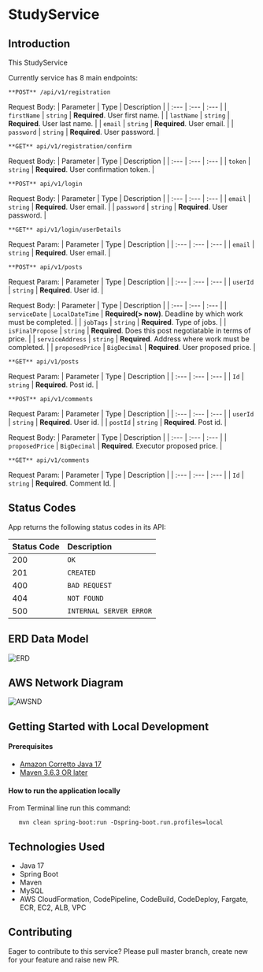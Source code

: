 # StudyService

## Introduction
This StudyService 

Currently service has 8 main endpoints:

```http
**POST** /api/v1/registration
```

Request Body:
| Parameter | Type | Description |
| :--- | :--- | :--- |
| `firstName` | `string` | **Required**. User first name. |
| `lastName` | `string` | **Required**. User last name. |
| `email` | `string` | **Required**. User email. |
| `password` | `string` | **Required**. User password. |

```http
**GET** api/v1/registration/confirm
```

Request Body:
| Parameter | Type | Description |
| :--- | :--- | :--- |
| `token` | `string` | **Required**. User confirmation token. |

```http
**POST** api/v1/login
```

Request Body:
| Parameter | Type | Description |
| :--- | :--- | :--- |
| `email` | `string` | **Required**. User email. |
| `password` | `string` | **Required**. User password. |

```http
**GET** api/v1/login/userDetails
```

Request Param:
| Parameter | Type | Description |
| :--- | :--- | :--- |
| `email` | `string` | **Required**. User email. |

```http
**POST** api/v1/posts
```

Request Param:
| Parameter | Type | Description |
| :--- | :--- | :--- |
| `userId` | `string` | **Required**. User id. |

Request Body:
| Parameter | Type | Description |
| :--- | :--- | :--- |
| `serviceDate` | `LocalDateTime` | **Required(> now)**. Deadline by which work must be completed. |
| `jobTags` | `string` | **Required**. Type of jobs. |
| `isFinalPropose` | `string` | **Required**. Does this post negotiatable in terms of price. |
| `serviceAddress` | `string` | **Required**. Address where work must be completed. |
| `proposedPrice` | `BigDecimal` | **Required**. User proposed price. |

```http
**GET** api/v1/posts
```

Request Param:
| Parameter | Type | Description |
| :--- | :--- | :--- |
| `Id` | `string` | **Required**. Post id. |

```http
**POST** api/v1/comments
```

Request Param:
| Parameter | Type | Description |
| :--- | :--- | :--- |
| `userId` | `string` | **Required**. User id. |
| `postId` | `string` | **Required**. Post id. |

Request Body:
| Parameter | Type | Description |
| :--- | :--- | :--- |
| `proposedPrice` | `BigDecimal` | **Required**. Executor proposed price. |

```http
**GET** api/v1/comments
```

Request Param:
| Parameter | Type | Description |
| :--- | :--- | :--- |
| `Id` | `string` | **Required**. Comment Id. |

## Status Codes

App returns the following status codes in its API:

| Status Code | Description |
| :--- | :--- |
| 200 | `OK` |
| 201 | `CREATED` |
| 400 | `BAD REQUEST` |
| 404 | `NOT FOUND` |
| 500 | `INTERNAL SERVER ERROR` |


## ERD Data Model

![ERD](https://github.com/Zond47/StudyService/assets/32875607/bc098510-4f32-477a-b5f8-0c183a21c759)

## AWS Network Diagram

![AWSND](https://github.com/Zond47/StudyService/assets/32875607/45d16e0a-0868-4b32-85cd-9ecfc29ae247)

## Getting Started with Local Development

#### Prerequisites

* [Amazon Corretto Java 17](https://docs.aws.amazon.com/corretto/latest/corretto-17-ug/downloads-list.html)
* [Maven 3.6.3 OR later](https://maven.apache.org/download.cgi)

#### How to run the application locally

From Terminal line run this command:
```
   mvn clean spring-boot:run -Dspring-boot.run.profiles=local
```
## Technologies Used
- Java 17
- Spring Boot
- Maven
- MySQL
- AWS CloudFormation, CodePipeline, CodeBuild, CodeDeploy, Fargate, ECR, EC2, ALB, VPC

## Contributing

Eager to contribute to this service?
Please pull master branch, create new for your feature and raise new PR.
